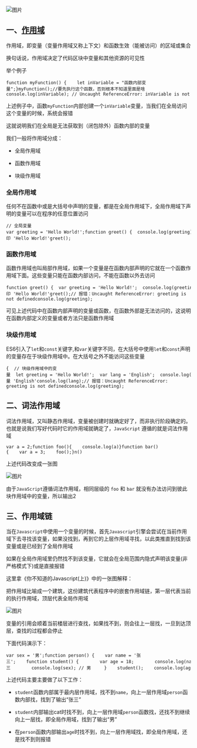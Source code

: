 ![图片](https://img-blog.csdnimg.cn/img_convert/57be60df49b58bef3948c0880b6873b2.png)

## 一、[作用域](https://so.csdn.net/so/search?q=%E4%BD%9C%E7%94%A8%E5%9F%9F&spm=1001.2101.3001.7020)

作用域，即变量（变量作用域又称上下文）和函数生效（能被访问）的区域或集合

换句话说，作用域决定了代码区块中变量和其他资源的可见性

举个例子

```cobol
function myFunction() {    let inVariable = "函数内部变量";}myFunction();//要先执行这个函数，否则根本不知道里面是啥console.log(inVariable); // Uncaught ReferenceError: inVariable is not defined
```

上述例子中，函数`myFunction`内部创建一个`inVariable`变量，当我们在全局访问这个变量的时候，系统会报错

这就说明我们在全局是无法获取到（闭包除外）函数内部的变量

我们一般将作用域分成：

-   全局作用域
    
-   函数作用域
    
-   块级作用域
    

### 全局作用域

任何不在函数中或是大括号中声明的变量，都是在全局作用域下，全局作用域下声明的变量可以在程序的任意位置访问

```cobol
// 全局变量var greeting = 'Hello World!';function greet() {  console.log(greeting);}// 打印 'Hello World!'greet();
```

### 函数作用域

函数作用域也叫局部作用域，如果一个变量是在函数内部声明的它就在一个函数作用域下面。这些变量只能在函数内部访问，不能在函数以外去访问

```cobol
function greet() {  var greeting = 'Hello World!';  console.log(greeting);}// 打印 'Hello World!'greet();// 报错：Uncaught ReferenceError: greeting is not definedconsole.log(greeting);
```

可见上述代码中在函数内部声明的变量或函数，在函数外部是无法访问的，这说明在函数内部定义的变量或者方法只是函数作用域

### 块级作用域

ES6引入了`let`和`const`关键字,和`var`关键字不同，在大括号中使用`let`和`const`声明的变量存在于块级作用域中。在大括号之外不能访问这些变量

```cobol
{  // 块级作用域中的变量  let greeting = 'Hello World!';  var lang = 'English';  console.log(greeting); // Prints 'Hello World!'}// 变量 'English'console.log(lang);// 报错：Uncaught ReferenceError: greeting is not definedconsole.log(greeting);
```

## 二、词法作用域

词法作用域，又叫静态作用域，变量被创建时就确定好了，而非执行阶段确定的。也就是说我们写好代码时它的作用域就确定了，`JavaScript` 遵循的就是词法作用域

```cobol
var a = 2;function foo(){    console.log(a)}function bar(){    var a = 3;    foo();}n()
```

上述代码改变成一张图

![图片](https://img-blog.csdnimg.cn/img_convert/139cd56ebe45435288d22992ac54c03b.png)

由于`JavaScript`遵循词法作用域，相同层级的 `foo` 和 `bar` 就没有办法访问到彼此块作用域中的变量，所以输出2

## 三、作用域链

当在`Javascript`中使用一个变量的时候，首先`Javascript`引擎会尝试在当前作用域下去寻找该变量，如果没找到，再到它的上层作用域寻找，以此类推直到找到该变量或是已经到了全局作用域

如果在全局作用域里仍然找不到该变量，它就会在全局范围内隐式声明该变量(非严格模式下)或是直接报错

这里拿《你不知道的Javascript(上)》中的一张图解释：

把作用域比喻成一个建筑，这份建筑代表程序中的嵌套作用域链，第一层代表当前的执行作用域，顶层代表全局作用域

![图片](https://img-blog.csdnimg.cn/img_convert/4168450c5adf96786faa76d8e16d31f6.png)

变量的引用会顺着当前楼层进行查找，如果找不到，则会往上一层找，一旦到达顶层，查找的过程都会停止

下面代码演示下：

```cobol
var sex = '男';function person() {    var name = '张三';    function student() {        var age = 18;        console.log(name); // 张三        console.log(sex); // 男     }    student();    console.log(age); // Uncaught ReferenceError: age is not defined}person();
```

上述代码主要主要做了以下工作：

-   `student`函数内部属于最内层作用域，找不到`name`，向上一层作用域`person`函数内部找，找到了输出“张三”
    
-   `student`内部输出cat时找不到，向上一层作用域`person`函数找，还找不到继续向上一层找，即全局作用域，找到了输出“男”
    
-   在`person`函数内部输出`age`时找不到，向上一层作用域找，即全局作用域，还是找不到则报错